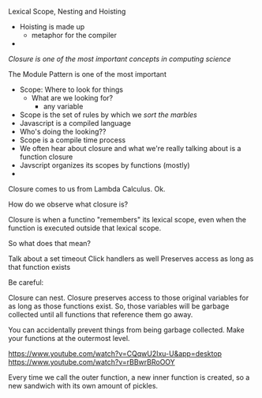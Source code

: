 <!-- Notes from FEM course -->

Lexical Scope, Nesting and Hoisting

* Hoisting is made up
  * metaphor for the compiler
*

_Closure is one of the most important concepts in computing science_

The Module Pattern is one of the most important

* Scope: Where to look for things
  * What are we looking for?
    * any variable
* Scope is the set of rules by which we _sort the marbles_
* Javascript is a compiled language
* Who's doing the looking??
* Scope is a compile time process
* We often hear about closure and what we're really talking about is a function closure
* Javscript organizes its scopes by functions (mostly)
*

Closure comes to us from Lambda Calculus. Ok.

How do we observe what closure is?

Closure is when a functino "remembers" its lexical scope, even when the function is executed outside that lexical scope.

So what does that mean?

Talk about a set timeout
Click handlers as well
Preserves access as long as that function exists

Be careful:

Closure can nest. Closure preserves access to those original variables for as long as those functions exist. So, those variables will be garbage collected until all functions that reference them go away.

You can accidentally prevent things from being garbage collected. Make your functions at the outermost level.

https://www.youtube.com/watch?v=CQqwU2Ixu-U&app=desktop
https://www.youtube.com/watch?v=rBBwrBRoOOY

Every time we call the outer function, a new inner function is created, so a new sandwich with its own amount of pickles.